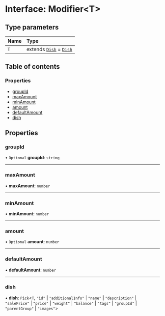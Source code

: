 # Interface: Modifier\<T\>

## Type parameters

| Name | Type |
| :------ | :------ |
| `T` | extends [`Dish`](Dish.md) = [`Dish`](Dish.md) |

## Table of contents

### Properties

- [groupId](Modifier.md#groupid)
- [maxAmount](Modifier.md#maxamount)
- [minAmount](Modifier.md#minamount)
- [amount](Modifier.md#amount)
- [defaultAmount](Modifier.md#defaultamount)
- [dish](Modifier.md#dish)

## Properties

### groupId

• `Optional` **groupId**: `string`

___

### maxAmount

• **maxAmount**: `number`

___

### minAmount

• **minAmount**: `number`

___

### amount

• `Optional` **amount**: `number`

___

### defaultAmount

• **defaultAmount**: `number`

___

### dish

• **dish**: `Pick`\<`T`, ``"id"`` \| ``"additionalInfo"`` \| ``"name"`` \| ``"description"`` \| ``"salePrice"`` \| ``"price"`` \| ``"weight"`` \| ``"balance"`` \| ``"tags"`` \| ``"groupId"`` \| ``"parentGroup"`` \| ``"images"``\>
